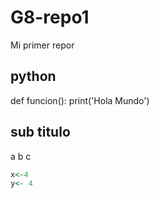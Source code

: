 # G8-repo1
Mi primer repor

## python

def funcion():
   print('Hola Mundo')

## sub titulo
a
b
c


~~~r
x<-4
y<- 4

